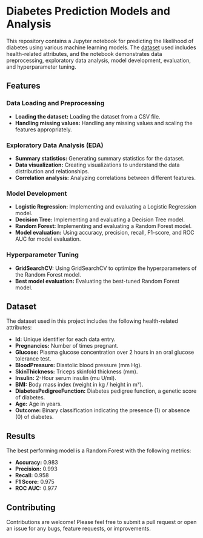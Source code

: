 # Diabetes Prediction Models and Analysis

This repository contains a Jupyter notebook for predicting the likelihood of diabetes using various machine learning models. The [dataset](https://www.kaggle.com/datasets/nanditapore/healthcare-diabetes) used includes health-related attributes, and the notebook demonstrates data preprocessing, exploratory data analysis, model development, evaluation, and hyperparameter tuning.

## Features

### Data Loading and Preprocessing
- **Loading the dataset:** Loading the dataset from a CSV file.
- **Handling missing values:** Handling any missing values and scaling the features appropriately.

### Exploratory Data Analysis (EDA)
- **Summary statistics:** Generating summary statistics for the dataset.
- **Data visualization:** Creating visualizations to understand the data distribution and relationships.
- **Correlation analysis:** Analyzing correlations between different features.

### Model Development
- **Logistic Regression:** Implementing and evaluating a Logistic Regression model.
- **Decision Tree:** Implementing and evaluating a Decision Tree model.
- **Random Forest:** Implementing and evaluating a Random Forest model.
- **Model evaluation:** Using accuracy, precision, recall, F1-score, and ROC AUC for model evaluation.

### Hyperparameter Tuning
- **GridSearchCV:** Using GridSearchCV to optimize the hyperparameters of the Random Forest model.
- **Best model evaluation:** Evaluating the best-tuned Random Forest model.

## Dataset

The dataset used in this project includes the following health-related attributes:
- **Id:** Unique identifier for each data entry.
- **Pregnancies:** Number of times pregnant.
- **Glucose:** Plasma glucose concentration over 2 hours in an oral glucose tolerance test.
- **BloodPressure:** Diastolic blood pressure (mm Hg).
- **SkinThickness:** Triceps skinfold thickness (mm).
- **Insulin:** 2-Hour serum insulin (mu U/ml).
- **BMI:** Body mass index (weight in kg / height in m²).
- **DiabetesPedigreeFunction:** Diabetes pedigree function, a genetic score of diabetes.
- **Age:** Age in years.
- **Outcome:** Binary classification indicating the presence (1) or absence (0) of diabetes.

## Results

The best performing model is a Random Forest with the following metrics:
- **Accuracy:** 0.983
- **Precision:** 0.993
- **Recall:** 0.958
- **F1 Score:** 0.975
- **ROC AUC:** 0.977

## Contributing

Contributions are welcome! Please feel free to submit a pull request or open an issue for any bugs, feature requests, or improvements.
